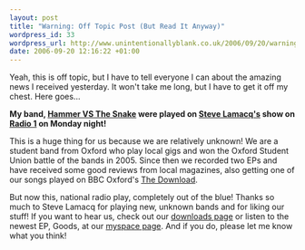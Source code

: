 ```yaml
---
layout: post
title: "Warning: Off Topic Post (But Read It Anyway)"
wordpress_id: 33
wordpress_url: http://www.unintentionallyblank.co.uk/2006/09/20/warning-off-topic-post-but-read-it-anyway/
date: 2006-09-20 12:16:22 +01:00
---
```

<p>Yeah, this is off topic, but I have to tell everyone I can about the amazing news I received yesterday. It won't take me long, but I have to get it off my chest. Here goes...</p>
<p><strong>My band, <a href="http://www.hammervsthesnake.co.uk">Hammer VS The Snake</a> were played on <a href="http://www.bbc.co.uk/radio1/stevelamacq/index.shtml">Steve Lamacq's</a> show on <a href="http://www.bbc.co.uk/radio1/">Radio 1</a> on Monday night!</strong></p>
<p>This is a huge thing for us because we are relatively unknown! We are a student band from Oxford who play local gigs and won the Oxford Student Union battle of the bands in 2005. Since then we recorded two EPs and have received some good reviews from local magazines, also getting one of our songs played on BBC Oxford's <a href="http://www.bbc.co.uk/oxford/content/articles/2005/10/14/download_team.shtml">The Download</a>.</p>
<p>But now this, national radio play, completely out of the blue! Thanks so much to Steve Lamacq for playing new, unknown bands and for liking our stuff! If you want to hear us, check out our <a href="http://www.hammervsthesnake.co.uk/downloads.php">downloads page</a> or listen to the newest EP, Goods, at our <a href="http://www.myspace.com/hammervsthesnake">myspace page</a>. And if you do, please let me know what you think!</p>

